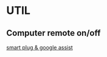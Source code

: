 # UTIL 

## Computer remote on/off 

[smart plug & google assist](https://blog.naver.com/oldsmile/221967048688)  
